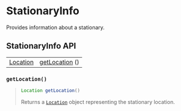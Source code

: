 # StationaryInfo

Provides information about a stationary.

## StationaryInfo API

|  |  |
| :--- | :--- |
| [Location](https://developer.android.com/reference/android/location/Location) | [getLocation](stationaryinfo.md#getlocation) \(\) |



### `getLocation()`

> ```java
> Location getLocation()
> ```
>
> Returns a [`Location`](https://developer.android.com/reference/android/location/Location) object representing the stationary location.

